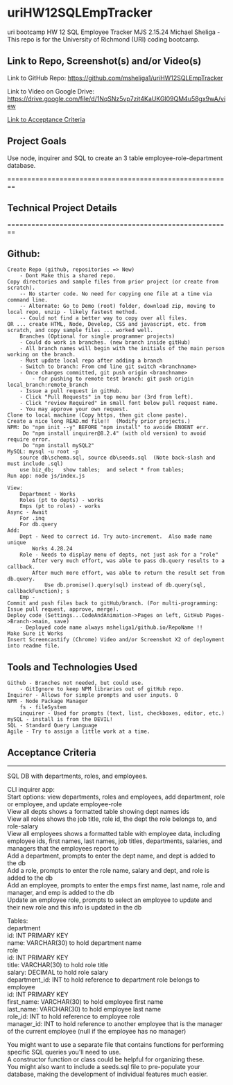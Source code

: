 # uriHW12SQLEmpTracker
uri bootcamp HW 12 SQL Employee Tracker MJS 2.15.24
Michael Sheliga - This repo is for the University of Richmond (URI) coding bootcamp.   

## Link to Repo, Screenshot(s) and/or Video(s)  
Link to GitHub Repo: https://github.com/msheliga1/uriHW12SQLEmpTracker    
<!---  Link to deployed github.io site. https://msheliga1.github.io/uriHW9NodeReadmeGen --->  
<!-- Link to logo.svg: https://github.com/msheliga1/uriHW10OOPLogoGenerator/blob/main/examples/logo.svg  --->  
Link to Video on Google Drive: https://drive.google.com/file/d/1NqSNz5vp7zit4KaUKGl09QM4u58gx9wA/view  
<!-- Link to Video on GitHub [Link](./examples/hw10LogoGenSheliga.webm)   Note that this video may be too large to play in GitHub, so you will need to download and play from your computer. WindowsMediaPlayer worked for me.  -->

[Link to Acceptance Criteria ](#acceptance-criteria)   

## Project Goals     
Use node, inquirer and SQL to create an 3 table employee-role-department database.  

========================================================   
## Technical Project Details    
========================================================    
## Github:   
    Create Repo (github, repositories => New)   
        - Dont Make this a shared repo.  
    Copy directories and sample files from prior project (or create from scratch).  
        -- No starter code. No need for copying one file at a time via command line.  
        -- Alternate: Go to Demo (root) folder, download zip, moving to local repo, unzip - likely fastest method.     
        -- Could not find a better way to copy over all files.    
    OR ... create HTML, Node, Develop, CSS and javascript, etc. from scratch, and copy sample files ... worked well.
        Branches (Optional for single programmer projects)  
        - Could do work in branches. (new branch inside gitHub)    
        - All branch names will begin with the initials of the main person working on the branch.  
        - Must update local repo after adding a branch  
        - Switch to branch: From cmd line git switch <branchname>   
        - Once changes committed, git push origin <branchname>  
            - for pushing to remote test branch: git push origin local_branch:remote_branch  
        - Issue a pull request in gitHub.  
        - Click "Pull Requests" in top menu bar (3rd from left).  
        - Click "review Required" in small font below pull request name.  
        - You may approve your own request.  
    Clone to local machine (Copy https, then git clone paste).    
    Create a nice long READ.md file!!  (Modify prior projects.)   
    NPM: Do "npm init --y" BEFORE "npm install" to avoide ENOENT err.
         Do "npm install inquirer@8.2.4" (with old version) to avoid require error.
         Do "npm install mySQL2" 
    MySQL: mysql -u root -p 
        source db\schema.sql, source db\seeds.sql  (Note back-slash and must include .sql)
        use biz_db;   show tables;  and select * from tables; 
    Run app: node js/index.js

    View: 
        Department - Works
        Roles (pt to depts) - works
        Emps (pt to roles) - works
    Async - Await 
        For .inq
        For db.query 
    Add: 
        Dept - Need to correct id. Try auto-increment.  Also made name unique 
            Works 4.28.24 
        Role - Needs to display menu of depts, not just ask for a "role" 
            After very much effort, was able to pass db.query results to a callback. 
            After much more effort, was able to return the result set from db.query. 
                Use db.promise().query(sql) instead of db.query(sql, callbackFunction); s
        Emp - 
    Commit and push files back to gitHub/branch. (For multi-programming: Issue pull request, approve, merge).  
    Deploy code (Settings...CodeAndAnimation->Pages on left, GitHub Pages->Branch->main, save)  
        - Deployed code name always msheliga1/github.io/RepoName !!  
    Make Sure it Works   
    Insert Screencastify (Chrome) Video and/or Screenshot X2 of deployment into readme file. 
  
## Tools and Technologies Used   
    Github - Branches not needed, but could use.  
        - GitIgnore to keep NPM libraries out of gitHub repo.  
    Inquirer - Allows for simple prompts and user inputs. 0
    NPM - Node Package Manager  
        fs - fileSystem    
        inquirer - Used for prompts (text, list, checkboxes, editor, etc.)   
    mySQL - install is from the DEVIL!
    SQL - Standard Query Language 
    Agile - Try to assign a little work at a time.   

## Acceptance Criteria   
-----------------------   
SQL DB with departments, roles, and employees.  
  
CLI inquirer app:  
Start options: view departments, roles and employees, add department, role or employee, and update employee-role  
View all depts shows a formatted table showing dept names ids  
View all roles shows the job title, role id, the dept the role belongs to, and role-salary  
View all employees shows a formatted table with employee data, including employee ids, first names, last names, job titles, departments, salaries, and managers that the employees report to  
Add a department, prompts to enter the dept name, and dept is added to the db  
Add a role, prompts to enter the role name, salary and dept, and role is added to the db  
Add an employee, prompts to enter the emps first name, last name, role and manager, and emp is added to the db  
Update an employee role, prompts to select an employee to update and their new role and this info is updated in the db  

Tables:  
    department  
        id: INT PRIMARY KEY  
        name: VARCHAR(30) to hold department name  
    role  
        id: INT PRIMARY KEY  
        title: VARCHAR(30) to hold role title  
        salary: DECIMAL to hold role salary  
        department_id: INT to hold reference to department role belongs to    
    employee  
        id: INT PRIMARY KEY  
        first_name: VARCHAR(30) to hold employee first name  
        last_name: VARCHAR(30) to hold employee last name  
        role_id: INT to hold reference to employee role  
        manager_id: INT to hold reference to another employee that is the manager of the current employee (null if the employee has no manager)  

You might want to use a separate file that contains functions for performing specific SQL queries you'll need to use.   
A constructor function or class could be helpful for organizing these.   
You might also want to include a seeds.sql file to pre-populate your database, making the development of individual features much easier.  

